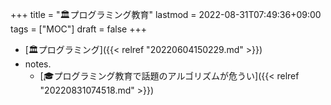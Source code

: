 +++
title = "🏛プログラミング教育"
lastmod = 2022-08-31T07:49:36+09:00
tags = ["MOC"]
draft = false
+++

-   [🏛プログラミング]({{< relref "20220604150229.md" >}})
-   notes.
    -   [🎓プログラミング教育で話題のアルゴリズムが危うい]({{< relref "20220831074518.md" >}})
